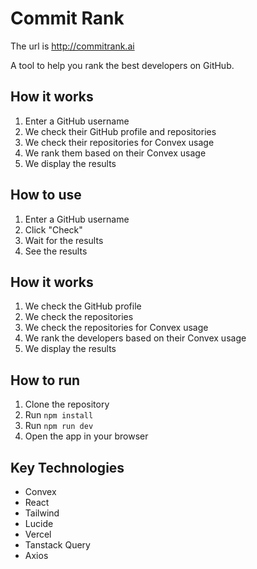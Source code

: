 # Commit Rank

The url is http://commitrank.ai

A tool to help you rank the best developers on GitHub.

## How it works

1. Enter a GitHub username
2. We check their GitHub profile and repositories
3. We check their repositories for Convex usage
4. We rank them based on their Convex usage
5. We display the results

## How to use

1. Enter a GitHub username
2. Click "Check"
3. Wait for the results
4. See the results

## How it works

1. We check the GitHub profile
2. We check the repositories
3. We check the repositories for Convex usage
4. We rank the developers based on their Convex usage
5. We display the results

## How to run

1. Clone the repository
2. Run `npm install`
3. Run `npm run dev`
4. Open the app in your browser

## Key Technologies

- Convex
- React
- Tailwind
- Lucide
- Vercel
- Tanstack Query
- Axios
